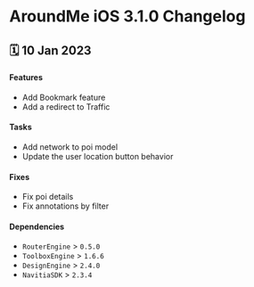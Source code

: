 # AroundMe iOS 3.1.0 Changelog

<h2>🗓 10 Jan 2023</h2>

#### Features
- Add Bookmark feature
- Add a redirect to Traffic

#### Tasks
- Add network to poi model
- Update the user location button behavior

#### Fixes
- Fix poi details 
- Fix annotations by filter

#### Dependencies
- `RouterEngine` > `0.5.0`
- `ToolboxEngine` > `1.6.6`
- `DesignEngine` > `2.4.0`
- `NavitiaSDK` > `2.3.4`
